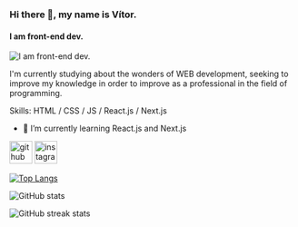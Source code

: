 ### Hi there 👋, my name is Vítor.
#### I am front-end dev.
![I am front-end dev.](https://media.giphy.com/media/LmNwrBhejkK9EFP504/giphy.gif)

I'm currently studying about the wonders of WEB development, seeking to improve my knowledge in order to improve as a professional in the field of programming.

Skills: HTML / CSS / JS / React.js / Next.js

- 🌱 I’m currently learning React.js and Next.js 


[<img src='https://cdn.jsdelivr.net/npm/simple-icons@3.0.1/icons/github.svg' alt='github' height='40'>](https://github.com/vitor0p9f)  [<img src='https://cdn.jsdelivr.net/npm/simple-icons@3.0.1/icons/instagram.svg' alt='instagram' height='40'>](https://www.instagram.com/vitor_fp_18/)  

[![Top Langs](https://github-readme-stats.vercel.app/api/top-langs/?username=vitor0p9f)](https://github.com/anuraghazra/github-readme-stats)

![GitHub stats](https://github-readme-stats.vercel.app/api?username=vitor0p9f&show_icons=true)  

![GitHub streak stats](https://github-readme-streak-stats.herokuapp.com/?user=vitor0p9f)  
